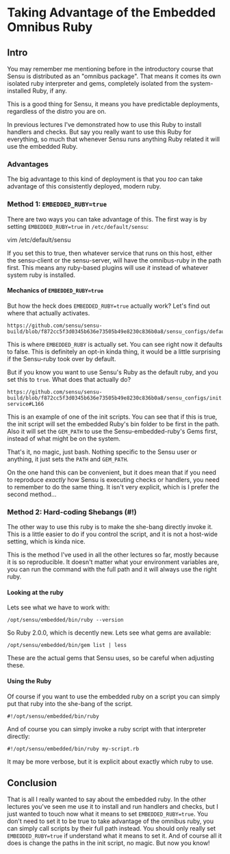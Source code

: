 # Taking Advantage of the Embedded Omnibus Ruby

## Intro

You may remember me mentioning before in the introductory course that Sensu is
distributed as an "omnibus package". That means it comes its own isolated ruby
interpreter and gems, completely isolated from the system-installed Ruby, if
any.

This is a good thing for Sensu, it means you have predictable deployments,
regardless of the distro you are on.

In previous lectures I've demonstrated how to use this Ruby to install handlers
and checks. But say you really want to use this Ruby for everything, so
much that whenever Sensu runs anything Ruby related it will use the embedded
Ruby.

### Advantages

The big advantage to this kind of deployment is that you *too* can take
advantage of this consistently deployed, modern ruby.

### Method 1: `EMBEDDED_RUBY=true`

There are two ways you can take advantage of this. The first way is by setting
`EMBEDDED_RUBY=true` in `/etc/default/sensu`:

   vim /etc/default/sensu

If you set this to true, then whatever service that runs on this host, either
the sensu-client or the sensu-server, will have the omnibus-ruby in the path
first. This means any ruby-based plugins will use *it* instead of whatever
system ruby is installed.

#### Mechanics of `EMBEDDED_RUBY=true`

But how the heck does `EMBEDDED_RUBY=true` actually work? Let's find out where
that actually activates.

    https://github.com/sensu/sensu-build/blob/f872cc5f3d0345b636e73505b49e8230c836b0a8/sensu_configs/default/sensu

This is where `EMBEDDED_RUBY` is actually set. You can see right now it
defaults to false. This is definitely an opt-in kinda thing, it would be a
little surprising if the Sensu-ruby took over by default.

But if you know you want to use Sensu's Ruby as the default ruby, and you set
this to `true`. What does that actually do?

    https://github.com/sensu/sensu-build/blob/f872cc5f3d0345b636e73505b49e8230c836b0a8/sensu_configs/init.d/sensu-service#L166

This is an example of one of the init scripts. You can see that if this is
true, the init script will set the embedded Ruby's bin folder to be first in
the path.  Also it will set the `GEM_PATH` to use the Sensu-embedded-ruby's
Gems first, instead of what might be on the system.

That's it, no magic, just bash. Nothing specific to the Sensu user or anything,
it just sets the `PATH` and `GEM_PATH`.

On the one hand this can be convenient, but it does mean that if you need to
reproduce *exactly* how Sensu is executing checks or handlers, you need to
remember to do the same thing. It isn't very explicit, which is I prefer the
second method...

### Method 2: Hard-coding Shebangs (#!)

The other way to use this ruby is to make the she-bang directly invoke it. This
is a little easier to do if you control the script, and it is not a host-wide
setting, which is kinda nice.

This is the method I've used in all the other lectures so far, mostly because
it is so reproducible. It doesn't matter what your environment variables are,
you can run the command with the full path and it will always use the right
ruby.

#### Looking at the ruby

Lets see what we have to work with:

    /opt/sensu/embedded/bin/ruby --version

So Ruby 2.0.0, which is decently new. Lets see what gems are available:

    /opt/sensu/embedded/bin/gem list | less

These are the actual gems that Sensu uses, so be careful when adjusting these.

#### Using the Ruby

Of course if you want to use the embedded ruby on a script you can simply put
that ruby into the she-bang of the script.

    #!/opt/sensu/embedded/bin/ruby

And of course you can simply invoke a ruby script with that interpreter directly:

    #!/opt/sensu/embedded/bin/ruby my-script.rb

It may be more verbose, but it is explicit about exactly which ruby to use.

## Conclusion

That is all I really wanted to say about the embedded ruby. In the other
lectures you've seen me use it to install and run handlers and checks, but I
just wanted to touch now what it means to set `EMBEDDED_RUBY=true`. You don't
need to set it to be true to take advantage of the omnibus ruby, you can simply
call scripts by their full path instead. You should only really set
`EMBEDDED_RUBY=true` if understand what it means to set it. And of course all
it does is change the paths in the init script, no magic. But now you know!
